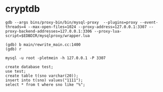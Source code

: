 # cryptdb

```shell script
gdb --args bins/proxy-bin/bin/mysql-proxy  --plugins=proxy --event-threads=4 --max-open-files=1024 --proxy-address=127.0.0.1:3307 --proxy-backend-addresses=127.0.0.1:3306 --proxy-lua-script=$EDBDIR/mysqlproxy/wrapper.lua
```

```shell script
(gdb) b main/rewrite_main.cc:1400
(gdb) r
```

```shell script
mysql -u root -pletmein -h 127.0.0.1 -P 3307
```

```shell script
create database test;
use test;
create table t(sno varchar(20));
insert into t(sno) values("1111");
select * from t where sno like "%";
```
